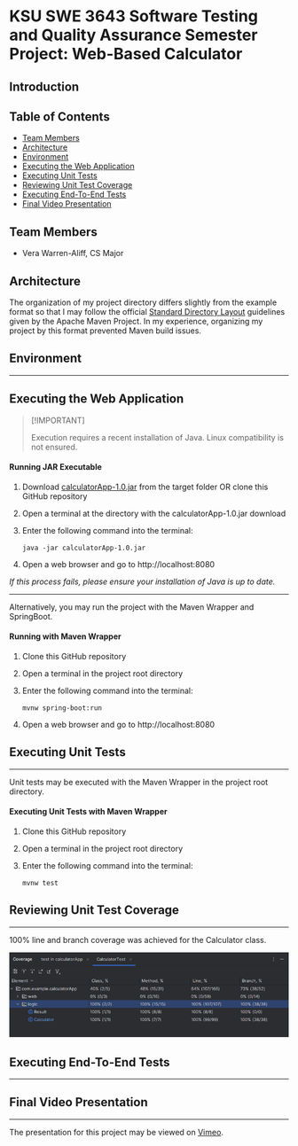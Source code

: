 # KSU SWE 3643 Software Testing and Quality Assurance Semester Project: Web-Based Calculator

## Introduction

## Table of Contents

- [Team Members](#team-members)
- [Architecture](#architecture)
- [Environment](#environment)
- [Executing the Web Application](#executing-the-web-application)
- [Executing Unit Tests](#executing-unit-tests)
- [Reviewing Unit Test Coverage](#reviewing-unit-test-coverage)
- [Executing End-To-End Tests](#executing-end-to-end-tests)
- [Final Video Presentation](#final-video-presentation)

## Team Members

- Vera Warren-Aliff, CS Major

## Architecture

The organization of my project directory differs slightly from the example format so that I may follow the official [Standard Directory Layout]((https://maven.apache.org/guides/introduction/introduction-to-the-standard-directory-layout.html)) guidelines given by the Apache Maven Project.
In my experience, organizing my project by this format prevented Maven build issues.



## Environment

-----

## Executing the Web Application

>  [!IMPORTANT]
>
> Execution requires a recent installation of Java. Linux compatibility is not ensured.

#### Running JAR Executable
1. Download [calculatorApp-1.0.jar](target/calculatorApp-1.0.jar) from the target folder OR clone this GitHub repository
2. Open a terminal at the directory with the calculatorApp-1.0.jar download
3. Enter the following command into the terminal:

       java -jar calculatorApp-1.0.jar
4. Open a web browser and go to http://localhost:8080

*If this process fails, please ensure your installation of Java is up to date.*

-----

Alternatively, you may run the project with the Maven Wrapper and SpringBoot.

#### Running with Maven Wrapper
1. Clone this GitHub repository
2. Open a terminal in the project root directory
3. Enter the following command into the terminal:

       mvnw spring-boot:run 
4. Open a web browser and go to http://localhost:8080

## Executing Unit Tests

-----

Unit tests may be executed with the Maven Wrapper in the project root directory.

#### Executing Unit Tests with Maven Wrapper
1. Clone this GitHub repository
2. Open a terminal in the project root directory
3. Enter the following command into the terminal:

       mvnw test

## Reviewing Unit Test Coverage

-----

100% line and branch coverage was achieved for the Calculator class.

![Coverage](assets/Coverage.png)


## Executing End-To-End Tests

-----

## Final Video Presentation

-----

The presentation for this project may be viewed on [Vimeo](https://vimeo.com/1035851412).